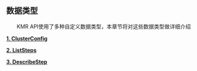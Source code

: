 ## 数据类型

 　　KMR API使用了多种自定义数据类型，本章节将对这些数据类型做详细介绍
   
   
[**1. ClusterConfig**](ClusterConfig.md)

[**2. ListSteps**](ListSteps.md)

[**3. DescribeStep**](DescribeStep.md)
   
   

